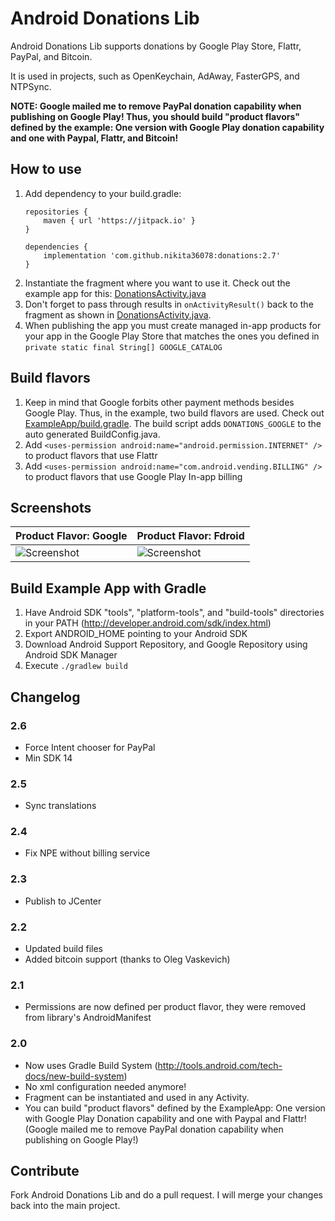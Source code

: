 # Android Donations Lib

Android Donations Lib supports donations by Google Play Store, Flattr, PayPal, and Bitcoin.

It is used in projects, such as OpenKeychain, AdAway, FasterGPS, and NTPSync.

**NOTE: Google mailed me to remove PayPal donation capability when publishing on Google Play! Thus, you should build "product flavors" defined by the example: One version with Google Play donation capability and one with Paypal, Flattr, and Bitcoin!**

## How to use

1. Add dependency to your build.gradle:
    ```
    repositories {
        maven { url 'https://jitpack.io' }
    }

    dependencies {
        implementation 'com.github.nikita36078:donations:2.7'
    }
    ```
2. Instantiate the fragment where you want to use it. Check out the example app for this: [DonationsActivity.java](https://github.com/sufficientlysecure/donations/blob/master/example/src/main/java/org/sufficientlysecure/donations/example/DonationsActivity.java)
3. Don't forget to pass through results in ``onActivityResult()`` back to the fragment as shown in [DonationsActivity.java](https://github.com/sufficientlysecure/donations/blob/master/example/src/main/java/org/sufficientlysecure/donations/example/DonationsActivity.java).
4. When publishing the app you must create managed in-app products for your app in the Google Play Store that matches the ones you defined in ``private static final String[] GOOGLE_CATALOG``

## Build flavors
1. Keep in mind that Google forbits other payment methods besides Google Play. Thus, in the example, two build flavors are used. Check out [ExampleApp/build.gradle](https://github.com/sufficientlysecure/donations/blob/master/example/build.gradle). The build script adds ``DONATIONS_GOOGLE`` to the auto generated BuildConfig.java.
2. Add ``<uses-permission android:name="android.permission.INTERNET" />`` to product flavors that use Flattr
3. Add ``<uses-permission android:name="com.android.vending.BILLING" />`` to product flavors that use Google Play In-app billing


## Screenshots

| Product Flavor: Google | Product Flavor: Fdroid |
|------------------------|------------------------|
| ![Screenshot](https://github.com/sufficientlysecure/donations/raw/master/screenshot-google.png) | ![Screenshot](https://github.com/sufficientlysecure/donations/raw/master/screenshot-fdroid.png) |


## Build Example App with Gradle

1. Have Android SDK "tools", "platform-tools", and "build-tools" directories in your PATH (http://developer.android.com/sdk/index.html)
2. Export ANDROID_HOME pointing to your Android SDK
3. Download Android Support Repository, and Google Repository using Android SDK Manager
4. Execute ``./gradlew build``

## Changelog
### 2.6
* Force Intent chooser for PayPal
* Min SDK 14

### 2.5
* Sync translations

### 2.4
* Fix NPE without billing service

### 2.3
* Publish to JCenter

### 2.2
* Updated build files
* Added bitcoin support (thanks to Oleg Vaskevich)

### 2.1
* Permissions are now defined per product flavor, they were removed from library's AndroidManifest

### 2.0
* Now uses Gradle Build System (http://tools.android.com/tech-docs/new-build-system)
* No xml configuration needed anymore!
* Fragment can be instantiated and used in any Activity.
* You can build "product flavors" defined by the ExampleApp: One version with Google Play Donation capability and one with Paypal and Flattr! (Google mailed me to remove PayPal donation capability when publishing on Google Play!)

## Contribute

Fork Android Donations Lib and do a pull request. I will merge your changes back into the main project.

